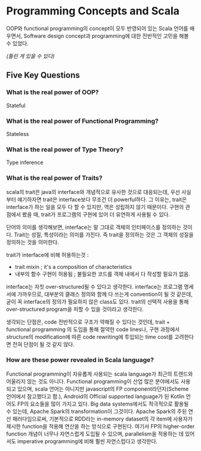 # Programming Concepts and Scala

OOP와 functional programming의 concept이 모두 반영되어 있는 Scala 언어를 배우면서, Software design concept과 programming에 대한 전반적인 고민을 해볼 수 있었다.


*(틀린 게 있을 수 있다)*

## Five Key Questions

### What is the real power of OOP?
Stateful

### What is the real power of Functional Programming?
Stateless

### What is the real power of Type Theory?
Type inference

### What is the real power of Traits?
scala의 trait은 java의 interface와 개념적으로 유사한 것으로 대응되는데, 우선 사실부터 얘기하자면 trait은 interface보다 무조건 더 powerful하다.
그 이유는, trait은 interface가 하는 일을 모두 다 할 수 있지만, 역은 성립하지 않기 때문이다.
구현의 관점에서 봤을 때, trait가 프로그램의 구현에 있어 더 유연하게 사용될 수 있다.

단어의 의미를 생각해보면, interface는 말 그대로 객체의 인터페이스를 정의하는 것이다.
Trait는 성질, 특성이라는 의미를 가진다. 즉 trait을 정의하는 것은 그 객체의 성질을 정의하는 것을 의미한다.


trait가 interface에 비해 허용하는것 :
- trait mixin ; it's a composition of characteristics
- 내부의 함수 구현이 허용됨 ; 불필요한 코드를 객체 내에서 다 작성할 필요가 없음.

interface는 자칫 over-structured될 수 있다고 생각한다. interface는 프로그램 명세서에 가까우므로, 대부분의 클래스 정의와 함께 다 쓰는게 convention이 될 것 같은데, 굳이 꼭 interface의 정의가 필요하지 않은 class도 있다. trait의 선택적 사용을 통해 over-structured program을 피할 수 있을 것이라고 생각한다.

생각되는 단점은, code 전반적으로 구조가 약해질 수 있다는 것인데, trait + functional programming 의 도입을 통해 절약한 code lines나, 구현 과정에서 structure의 modification에 따른 code rewriting에 투입되는 time cost를 고려한다면 전혀 단점이 될 것 같지 않다.


### How are these power revealed in Scala language?


Functional programming이 자유롭게 사용되는 scala language가 최근의 트렌드와 어울리지 않는 것도 아니다. Functional programming이 산업 많은 분야에서도 사용되고 있으며, scala 언어는 아니지만 javascript의 FP component라던지(Scheme 언어에서 참고했다고 함.), Android의 Official supported language가 된 Kotlin 언어도 FP의 요소들을 많이 가지고 있다.
Big data systems에서도 적극적으로 활용될 수 있는데, Apache Spark의 transformation이 그것이다. Apache Spark의 주된 연산 패러다임으로써, 기본적으로 RDD라는 in-memory dataset의 각 item에 사용자가 제시한 function을 적용해 연산을 하는 방식으로 구현된다. 여기서 FP의 higher-order function 개념이 너무나 자연스럽게 도입될 수 있으며, parallelism을 적용하는 데 있어서도 imperative programming에 비해 훨씬 자연스럽다고 생각한다. 


